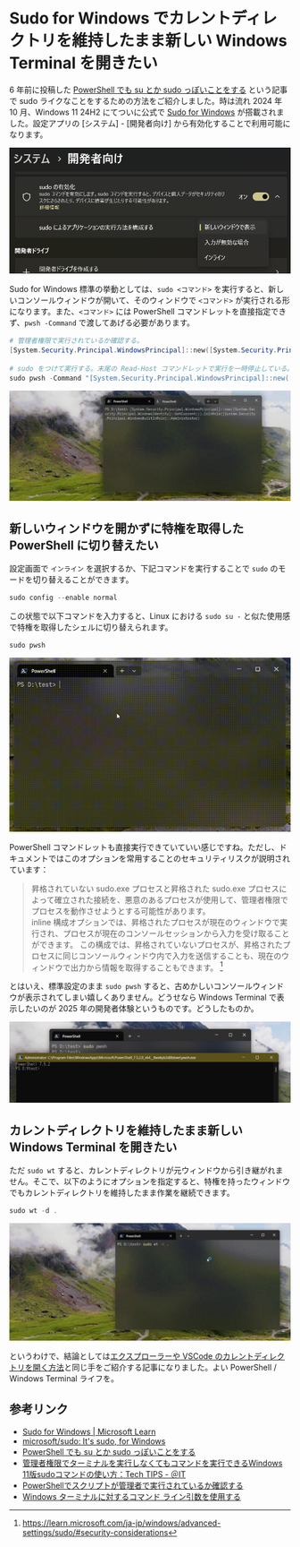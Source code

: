 # Sudo for Windows でカレントディレクトリを維持したまま新しい Windows Terminal を開きたい

6 年前に投稿した [PowerShell でも su とか sudo っぽいことをする](https://qiita.com/yokra9/items/6a783e4288f9f16deea9) という記事で sudo ライクなことをするための方法をご紹介しました。時は流れ 2024 年 10 月、Windows 11 24H2 にてついに公式で [Sudo for Windows](https://learn.microsoft.com/ja-jp/windows/advanced-settings/sudo/) が搭載されました。設定アプリの [システム] - [開発者向け] から有効化することで利用可能になります。

![sudo-setting](./img/sudo-setting.png)

Sudo for Windows 標準の挙動としては、`sudo <コマンド>` を実行すると、新しいコンソールウィンドウが開いて、そのウィンドウで `<コマンド>` が実行される形になります。また、`<コマンド>` には PowerShell コマンドレットを直接指定できず、`pwsh -Command` で渡してあげる必要があります。

```powershell
# 管理者権限で実行されているか確認する。
[System.Security.Principal.WindowsPrincipal]::new([System.Security.Principal.WindowsIdentity]::GetCurrent()).IsInRole([System.Security.Principal.WindowsBuiltInRole]::Administrator)

# sudo をつけて実行する。末尾の Read-Host コマンドレットで実行を一時停止している。
sudo pwsh -Command "[System.Security.Principal.WindowsPrincipal]::new([System.Security.Principal.WindowsIdentity]::GetCurrent()).IsInRole([System.Security.Principal.WindowsBuiltInRole]::Administrator);Read-Host"
```

![sudo-pwsh](./img/sudo-pwsh-new.gif)

## 新しいウィンドウを開かずに特権を取得した PowerShell に切り替えたい

設定画面で `インライン` を選択するか、下記コマンドを実行することで `sudo` のモードを切り替えることができます。

```powershell
sudo config --enable normal
```

この状態で以下コマンドを入力すると、Linux における `sudo su -` と似た使用感で特権を取得したシェルに切り替えられます。

```powershell
sudo pwsh
```

![sudo-pwsh](./img/sudo-pwsh-inline.gif)

PowerShell コマンドレットも直接実行できていていい感じですね。ただし、ドキュメントではこのオプションを常用することのセキュリティリスクが説明されています：

> 昇格されていない sudo.exe プロセスと昇格された sudo.exe プロセスによって確立された接続を、悪意のあるプロセスが使用して、管理者権限でプロセスを動作させようとする可能性があります。  
> inline 構成オプションでは、昇格されたプロセスが現在のウィンドウで実行され、プロセスが現在のコンソールセッションから入力を受け取ることができます。 この構成では、昇格されていないプロセスが、昇格されたプロセスに同じコンソールウィンドウ内で入力を送信することも、現在のウィンドウで出力から情報を取得することもできます。 [^1]

[^1]: <https://learn.microsoft.com/ja-jp/windows/advanced-settings/sudo/#security-considerations>

とはいえ、標準設定のまま `sudo pwsh` すると、古めかしいコンソールウィンドウが表示されてしまい嬉しくありません。どうせなら Windows Terminal で表示したいのが 2025 年の開発者体験というものです。どうしたものか。

![sudo-pwsh-default](./img/sudo-pwsh-default.png)

## カレントディレクトリを維持したまま新しい Windows Terminal を開きたい

ただ `sudo wt` すると、カレントディレクトリが元ウィンドウから引き継がれません。そこで、以下のようにオプションを指定すると、特権を持ったウィンドウでもカレントディレクトリを維持したまま作業を継続できます。

```powershell
sudo wt -d .
```

![sudo-wt-new](./img/sudo-wt-new.gif)

というわけで、結論としては[エクスプローラーや VSCode のカレントディレクトリを開く方法](https://qiita.com/yokra9/items/8b771583fe4404646841)と同じ手をご紹介する記事になりました。よい PowerShell / Windows Terminal ライフを。

## 参考リンク

* [Sudo for Windows | Microsoft Learn](https://learn.microsoft.com/ja-jp/windows/advanced-settings/sudo/)
* [microsoft/sudo: It's sudo, for Windows](https://github.com/microsoft/sudo)
* [PowerShell でも su とか sudo っぽいことをする](https://qiita.com/yokra9/items/6a783e4288f9f16deea9)
* [管理者権限でターミナルを実行しなくてもコマンドを実行できるWindows 11版sudoコマンドの使い方：Tech TIPS - ＠IT](https://atmarkit.itmedia.co.jp/ait/articles/2506/16/news017.html)
* [PowerShellでスクリプトが管理者で実行されているか確認する](https://qiita.com/SAITO_Keita/items/e8d781c242d0d1979dd0)
* [Windows ターミナルに対するコマンド ライン引数を使用する](https://learn.microsoft.com/ja-jp/windows/terminal/command-line-arguments?tabs=windows#new-tab-command)
